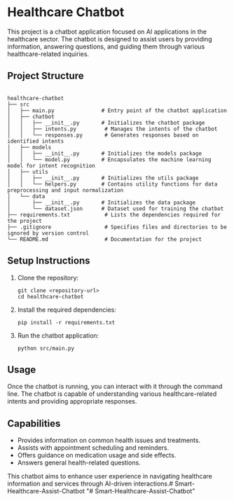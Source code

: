 # Healthcare Chatbot

This project is a chatbot application focused on AI applications in the healthcare sector. The chatbot is designed to assist users by providing information, answering questions, and guiding them through various healthcare-related inquiries.

## Project Structure


```

healthcare-chatbot
├── src
│   ├── main.py               # Entry point of the chatbot application
│   ├── chatbot
│   │   ├── __init__.py       # Initializes the chatbot package
│   │   ├── intents.py         # Manages the intents of the chatbot
│   │   └── responses.py       # Generates responses based on identified intents
│   ├── models
│   │   ├── __init__.py       # Initializes the models package
│   │   └── model.py          # Encapsulates the machine learning model for intent recognition
│   ├── utils
│   │   ├── __init__.py       # Initializes the utils package
│   │   └── helpers.py        # Contains utility functions for data preprocessing and input normalization
│   └── data
│       ├── __init__.py       # Initializes the data package
│       └── dataset.json      # Dataset used for training the chatbot
├── requirements.txt           # Lists the dependencies required for the project
├── .gitignore                 # Specifies files and directories to be ignored by version control
└── README.md                  # Documentation for the project
```

## Setup Instructions

1. Clone the repository:
   ```
   git clone <repository-url>
   cd healthcare-chatbot
   ```

2. Install the required dependencies:
   ```
   pip install -r requirements.txt
   ```

3. Run the chatbot application:
   ```
   python src/main.py
   ```

## Usage

Once the chatbot is running, you can interact with it through the command line. The chatbot is capable of understanding various healthcare-related intents and providing appropriate responses.

## Capabilities

- Provides information on common health issues and treatments.
- Assists with appointment scheduling and reminders.
- Offers guidance on medication usage and side effects.
- Answers general health-related questions.

This chatbot aims to enhance user experience in navigating healthcare information and services through AI-driven interactions.#   S m a r t - H e a l t h c a r e - A s s i s t - C h a t b o t 
 
 "# Smart-Healthcare-Assist-Chatbot" 
